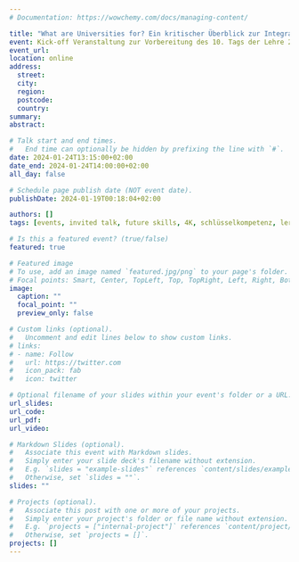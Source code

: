 ```yaml
---
# Documentation: https://wowchemy.com/docs/managing-content/

title: "What are Universities for? Ein kritischer Überblick zur Integration der Förderung überfachlicher Kompetenzen in Hochschulcurricula"
event: Kick-off Veranstaltung zur Vorbereitung des 10. Tags der Lehre 2025. SKILLS FOR TOMORROW.
event_url: 
location: online
address:
  street:
  city:
  region:
  postcode:
  country:
summary: 
abstract:

# Talk start and end times.
#   End time can optionally be hidden by prefixing the line with `#`.
date: 2024-01-24T13:15:00+02:00
date_end: 2024-01-24T14:00:00+02:00
all_day: false

# Schedule page publish date (NOT event date).
publishDate: 2024-01-19T00:18:04+02:00

authors: []
tags: [events, invited talk, future skills, 4K, schlüsselkompetenz, lerntransfer]

# Is this a featured event? (true/false)
featured: true

# Featured image
# To use, add an image named `featured.jpg/png` to your page's folder. 
# Focal points: Smart, Center, TopLeft, Top, TopRight, Left, Right, BottomLeft, Bottom, BottomRight.
image:
  caption: ""
  focal_point: ""
  preview_only: false

# Custom links (optional).
#   Uncomment and edit lines below to show custom links.
# links:
# - name: Follow
#   url: https://twitter.com
#   icon_pack: fab
#   icon: twitter

# Optional filename of your slides within your event's folder or a URL.
url_slides: 
url_code:
url_pdf:
url_video: 

# Markdown Slides (optional).
#   Associate this event with Markdown slides.
#   Simply enter your slide deck's filename without extension.
#   E.g. `slides = "example-slides"` references `content/slides/example-slides.md`.
#   Otherwise, set `slides = ""`.
slides: ""

# Projects (optional).
#   Associate this post with one or more of your projects.
#   Simply enter your project's folder or file name without extension.
#   E.g. `projects = ["internal-project"]` references `content/project/deep-learning/index.md`.
#   Otherwise, set `projects = []`.
projects: []
---
```

